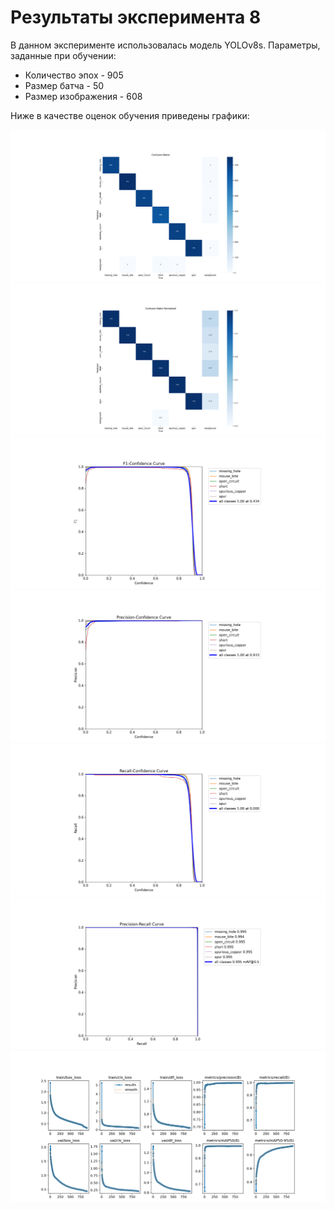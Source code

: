 # Результаты эксперимента 8

В данном эксперименте использовалась модель YOLOv8s.
Параметры, заданные при обучении:
+  Количество эпох - 905
+  Размер батча - 50
+  Размер изображения - 608

Ниже в качестве оценок обучения приведены графики:

![](images/confusion_matrix.png)
![](images/confusion_matrix_normalized.png)
![](images/F1_curve.png)
![](images/P_curve.png)
![](images/R_curve.png)
![](images/PR_curve.png)
![](images/results.png)
